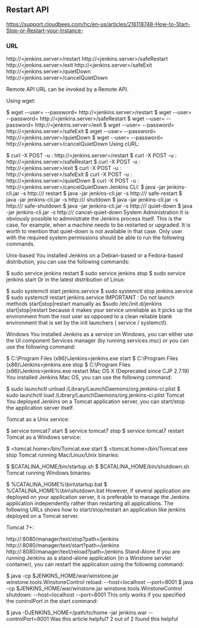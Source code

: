 ## Restart API

https://support.cloudbees.com/hc/en-us/articles/216118748-How-to-Start-Stop-or-Restart-your-Instance-

### URL

  http://<jenkins.server>/restart
  http://<jenkins.server>/safeRestart
  http://<jenkins.server>/exit
  http://<jenkins.server>/safeExit
  http://<jenkins.server>/quietDown
  http://<jenkins.server>/cancelQuietDown
  
Remote API
URL can be invoked by a Remote API.

Using wget:

$ wget --user=<user> --password=<password> http://<jenkins.server>/restart
$ wget --user=<user> --password=<password> http://<jenkins.server>/safeRestart
$ wget --user=<user> --password=<password> http://<jenkins.server>/exit
$ wget --user=<user> --password=<password> http://<jenkins.server>/safeExit
$ wget --user=<user> --password=<password> http://<jenkins.server>/quietDown
$ wget --user=<user> --password=<password> http://<jenkins.server>/cancelQuietDown
Using cURL:

$ curl -X POST -u <user>:<password> http://<jenkins.server>/restart
$ curl -X POST -u <user>:<password> http://<jenkins.server>/safeRestart
$ curl -X POST -u <user>:<password> http://<jenkins.server>/exit
$ curl -X POST -u <user>:<password> http://<jenkins.server>/safeExit
$ curl -X POST -u <user>:<password> http://<jenkins.server>/quietDown
$ curl -X POST -u <user>:<password> http://<jenkins.server>/cancelQuietDown
Jenkins CLI:
$ java -jar jenkins-cli.jar -s http://<jenkins-server>/ restart
$ java -jar jenkins-cli.jar -s http://<jenkins-server>/ safe-restart
$ java -jar jenkins-cli.jar -s http://<jenkins-server>/ shutdown
$ java -jar jenkins-cli.jar -s http://<jenkins-server>/ safe-shutdown
$ java -jar jenkins-cli.jar -s http://<jenkins-server>/ quiet-down
$ java -jar jenkins-cli.jar -s http://<jenkins-server>/ cancel-quiet-down
System Administration
It is obviously possible to administrate the Jenkins process itself. This is the case, for example, when a machine needs to be restarted or upgraded. It is worth to mention that quiet-down is not available in that case. Only user with the required system permissions should be able to run the following commands.

Unix-based
You installed Jenkins on a Debian-based or a Fedora-based distribution, you can use the following commands:

$ sudo service jenkins restart
$ sudo service jenkins stop
$ sudo service jenkins start
Or in the latest distribution of Linux:

$ sudo systemctl start jenkins.service
$ sudo systemctl stop jenkins.service
$ sudo systemctl restart jenkins.service
IMPORTANT : Do not launch methods start|stop|restart manually as $sudo /etc/init.d/jenkins start|stop|restart because it makes your service unreliable as it picks up the environment from the root user as opposed to a clean reliable blank environment that is set by the init launchers ( service / systemctl).

Windows
You installed Jenkins as a service on Windows, you can either use the UI component Services manager (by running services.msc) or you can use the following command:

$ C:\Program Files (x86)\Jenkins>jenkins.exe start
$ C:\Program Files (x86)\Jenkins>jenkins.exe stop
$ C:\Program Files (x86)\Jenkins>jenkins.exe restart
Mac OS X (Deprecated since CJP 2.7.19)
You installed Jenkins Mac OS, you can use the following command:

$ sudo launchctl unload /Library/LaunchDaemons/org.jenkins-ci.plist
$ sudo launchctl load /Library/LaunchDaemons/org.jenkins-ci.plist
Tomcat
You deployed Jenkins on a Tomcat application server, you can start/stop the application server itself.

Tomcat as a Unix service:

$ service tomcat7 start
$ service tomcat7 stop
$ service tomcat7 restart
Tomcat as a Windows service:

$ <tomcat.home>/bin/Tomcat.exe start
$ <tomcat.home>/bin/Tomcat.exe stop
Tomcat running Mac/Linux/Unix binaries:

$ $CATALINA_HOME/bin/startup.sh
$ $CATALINA_HOME/bin/shutdown.sh
Tomcat running Windows binaries:

$ %CATALINA_HOME%\bin\startup.bat
$ %CATALINA_HOME%\bin\shutdown.bat
However, if several application are deployed on your application server, it is preferable to manage the Jenkins application independently rather than restarting all applications. The following URLs shows how to start/stop/restart an application like jenkins deployed on a Tomcat server.

Tomcat 7+:

http://<tomcat-server>:8080/manager/text/stop?path=/jenkins
http://<tomcat-server>:8080/manager/text/start?path=/jenkins
http://<tomcat-server>:8080/manager/text/reload?path=/jenkins
Stand-Alone
If you are running Jenkins as a stand-alone application (in a Winstone servlet container), you can restart the application using the following command:

$ java -cp $JENKINS_HOME/war/winstone.jar winstone.tools.WinstoneControl reload: --host=localhost --port=8001
$ java -cp $JENKINS_HOME/war/winstone.jar winstone.tools.WinstoneControl shutdown: --host=localhost --port=8001
This only works if you specified the controlPort in the start command:

$ java -DJENKINS_HOME=/path/to/home -jar jenkins.war --controlPort=8001
Was this article helpful?   2 out of 2 found this helpful  
